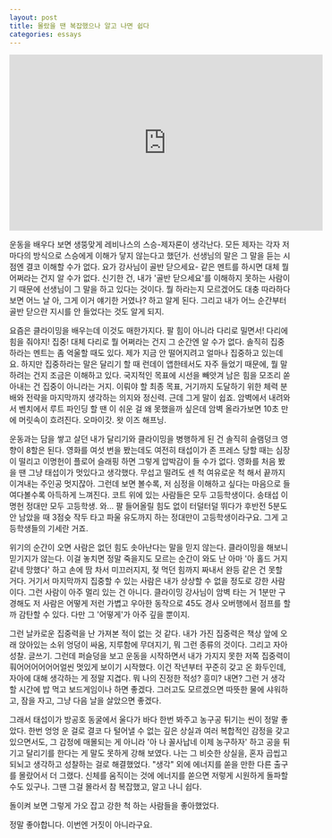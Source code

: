 ```yaml
---
layout: post
title: 몰랐을 땐 복잡했으나 알고 나면 쉽다
categories: essays
---
```


<iframe width="560" height="315" src="https://www.youtube.com/embed/h_kAH0gEbMU" title="YouTube video player" frameborder="0" allow="accelerometer; autoplay; clipboard-write; encrypted-media; gyroscope; picture-in-picture; web-share" allowfullscreen></iframe>

  운동을 배우다 보면 생뚱맞게 레비나스의 스승-제자론이 생각난다. 모든 제자는 각자 저마다의 방식으로 스승에게 이해가 닿지 않는다고 했던가. 선생님의 말은 그 말을 듣는 시점엔 결코 이해할 수가 없다. 요가 강사님이 골반 닫으세요- 같은 멘트를 하시면 대체 뭘 어쩌라는 건지 알 수가 없다. 신기한 건, 내가 '골반 닫으세요'를 이해하지 못하는 사람이기 때문에 선생님이 그 말을 하고 있다는 것이다. 뭘 하라는지 모르겠어도 대충 따라하다 보면 어느 날 아, 그게 이거 얘기한 거였나? 하고 알게 된다. 그리고 내가 어느 순간부터 골반 닫으란 지시를 안 들었다는 것도 알게 되지. 

  요즘은 클라이밍을 배우는데 이것도 매한가지다. 팔 힘이 아니라 다리로 밀면서! 다리에 힘을 줘야지! 집중! 대체 다리로 뭘 어쩌라는 건지 그 순간엔 알 수가 없다. 솔직히 집중하라는 멘트는 좀 억울할 때도 있다. 제가 지금 안 떨어지려고 얼마나 집중하고 있는데요. 하지만 집중하라는 말은 달리기 할 때 런데이 앱한테서도 자주 들었기 때문에, 뭘 말하려는 건지 조금은 이해하고 있다. 국지적인 목표에 시선을 빼앗겨 남은 힘을 모조리 쏟아내는 건 집중이 아니라는 거지. 이뤄야 할 최종 목표, 거기까지 도달하기 위한 체력 분배와 전략을 마지막까지 생각하는 의지와 정신력. 근데 그게 말이 쉽죠. 암벽에서 내려와서 벤치에서 루트 파인딩 할 땐 이 쉬운 걸 왜 못했을까 싶은데 암벽 올라가보면 10초 만에 머릿속이 흐려진다. 오마이갓. 왓 이즈 해프닝. 

  운동과는 담을 쌓고 살던 내가 달리기와 클라이밍을 병행하게 된 건 솔직히 슬램덩크 영향이 8할은 된다. 영화를 여섯 번을 봤는데도 여전히 태섭이가 존 프레스 당할 때는 심장이 떨리고 이명헌이 플로어 슬래핑 하면 그렇게 압박감이 들 수가 없다. 영화를 처음 봤을 땐 그냥 태섭이가 멋있다고 생각했다. 무섭고 떨려도 센 척 여유로운 척 해서 끝까지 이겨내는 주인공 멋지잖아. 그런데 보면 볼수록, 저 심정을 이해하고 싶다는 마음으로 들여다볼수록 아득하게 느껴진다. 코트 위에 있는 사람들은 모두 고등학생이다. 송태섭 이명헌 정대만 모두 고등학생. 와... 팔 들어올릴 힘도 없이 터덜터덜 뛰다가 후반전 5분도 안 남았을 때 3점슛 작두 타고 파울 유도까지 하는 정대만이 고등학생이라구요. 그게 고등학생들의 기세란 거죠. ​

  위기의 순간이 오면 사람은 없던 힘도 솟아난다는 말을 믿지 않는다. 클라이밍을 해보니 믿기지가 않는다. 이걸 놓치면 정말 죽을지도 모르는 순간이 와도 난 아마 '아 홀드 거지 같네 망했다' 하고 손에 땀 차서 미끄러지지, 젖 먹던 힘까지 짜내서 완등 같은 건 못할 거다. 거기서 마지막까지 집중할 수 있는 사람은 내가 상상할 수 없을 정도로 강한 사람이다. 그런 사람이 아주 멀리 있는 건 아니다. 클라이밍 강사님이 암벽 타는 거 1분만 구경해도 저 사람은 어떻게 저런 가볍고 우아한 동작으로 45도 경사 오버행에서 점프를 할까 감탄할 수 있다. 다만 그 '어떻게'가 아주 깊을 뿐이지. 

그런 날카로운 집중력을 난 가져본 적이 없는 것 같다. 내가 가진 집중력은 책상 앞에 오래 앉아있는 소위 엉덩이 싸움, 지루함에 무뎌지기, 뭐 그런 종류의 것이다. 그리고 자아성찰. 글쓰기. 그런데 퍼슬덩을 보고 운동을 시작하면서 내가 가지지 못한 저쪽 집중력이 훠어어어어어어얼씬 멋있게 보이기 시작했다. 이건 작년부터 꾸준히 갖고 온 화두인데, 자아에 대해 생각하는 게 정말 지겹다. 뭐 나의 진정한 적성? 흥미? 내면? 그런 거 생각할 시간에 밥 먹고 보드게임이나 하면 좋겠다. 그러고도 모르겠으면 따뜻한 물에 샤워하고, 잠을 자고, 그냥 다음 날을 살았으면 좋겠다.

  그래서 태섭이가 방공호 동굴에서 울다가 바다 한번 봐주고 농구공 튀기는 씬이 정말 좋았다. 한번 엉엉 운 걸로 결코 다 털어낼 수 없는 깊은 상실과 여러 복합적인 감정을 갖고 있으면서도, 그 감정에 매몰되는 게 아니라 '아 나 꼴사납네 이제 농구하자' 하고 공을 튀기고 달리기를 한다는 게 말도 못하게 강해 보였다. 나는 그 비슷한 상실을, 혼자 곱씹고 되뇌고 생각하고 성찰하는 걸로 해결했었다. "생각" 외에 에너지를 쏟을 만한 다른 출구를 몰랐어서 더 그랬다. 신체를 움직이는 것에 에너지를 쏟으면 저렇게 시원하게 돌파할 수도 있구나. 그땐 그걸 몰라서 참 복잡했고, 알고 나니 쉽다.

  돌이켜 보면 그렇게 가오 잡고 강한 척 하는 사람들을 좋아했었다. ​
  
  정말 좋아합니다. 이번엔 거짓이 아니라구요.